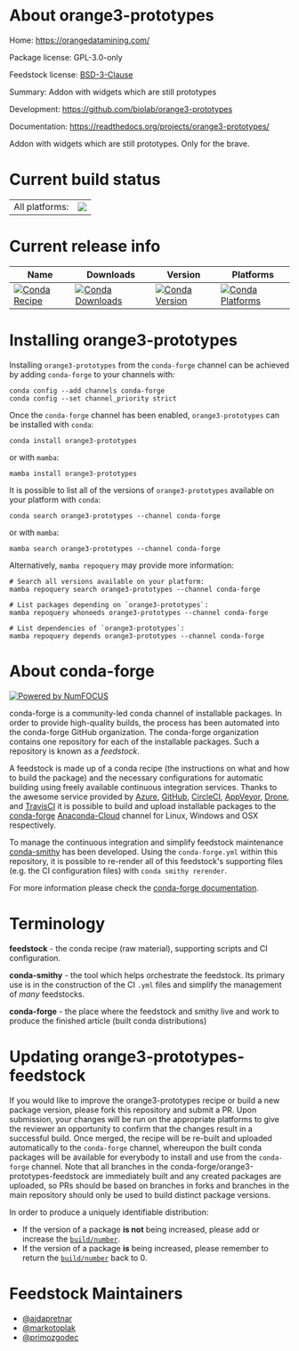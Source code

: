 About orange3-prototypes
========================

Home: https://orangedatamining.com/

Package license: GPL-3.0-only

Feedstock license: [BSD-3-Clause](https://github.com/conda-forge/orange3-prototypes-feedstock/blob/main/LICENSE.txt)

Summary: Addon with widgets which are still prototypes

Development: https://github.com/biolab/orange3-prototypes

Documentation: https://readthedocs.org/projects/orange3-prototypes/

Addon with widgets which are still prototypes. Only for the brave.


Current build status
====================


<table><tr><td>All platforms:</td>
    <td>
      <a href="https://dev.azure.com/conda-forge/feedstock-builds/_build/latest?definitionId=13959&branchName=main">
        <img src="https://dev.azure.com/conda-forge/feedstock-builds/_apis/build/status/orange3-prototypes-feedstock?branchName=main">
      </a>
    </td>
  </tr>
</table>

Current release info
====================

| Name | Downloads | Version | Platforms |
| --- | --- | --- | --- |
| [![Conda Recipe](https://img.shields.io/badge/recipe-orange3--prototypes-green.svg)](https://anaconda.org/conda-forge/orange3-prototypes) | [![Conda Downloads](https://img.shields.io/conda/dn/conda-forge/orange3-prototypes.svg)](https://anaconda.org/conda-forge/orange3-prototypes) | [![Conda Version](https://img.shields.io/conda/vn/conda-forge/orange3-prototypes.svg)](https://anaconda.org/conda-forge/orange3-prototypes) | [![Conda Platforms](https://img.shields.io/conda/pn/conda-forge/orange3-prototypes.svg)](https://anaconda.org/conda-forge/orange3-prototypes) |

Installing orange3-prototypes
=============================

Installing `orange3-prototypes` from the `conda-forge` channel can be achieved by adding `conda-forge` to your channels with:

```
conda config --add channels conda-forge
conda config --set channel_priority strict
```

Once the `conda-forge` channel has been enabled, `orange3-prototypes` can be installed with `conda`:

```
conda install orange3-prototypes
```

or with `mamba`:

```
mamba install orange3-prototypes
```

It is possible to list all of the versions of `orange3-prototypes` available on your platform with `conda`:

```
conda search orange3-prototypes --channel conda-forge
```

or with `mamba`:

```
mamba search orange3-prototypes --channel conda-forge
```

Alternatively, `mamba repoquery` may provide more information:

```
# Search all versions available on your platform:
mamba repoquery search orange3-prototypes --channel conda-forge

# List packages depending on `orange3-prototypes`:
mamba repoquery whoneeds orange3-prototypes --channel conda-forge

# List dependencies of `orange3-prototypes`:
mamba repoquery depends orange3-prototypes --channel conda-forge
```


About conda-forge
=================

[![Powered by
NumFOCUS](https://img.shields.io/badge/powered%20by-NumFOCUS-orange.svg?style=flat&colorA=E1523D&colorB=007D8A)](https://numfocus.org)

conda-forge is a community-led conda channel of installable packages.
In order to provide high-quality builds, the process has been automated into the
conda-forge GitHub organization. The conda-forge organization contains one repository
for each of the installable packages. Such a repository is known as a *feedstock*.

A feedstock is made up of a conda recipe (the instructions on what and how to build
the package) and the necessary configurations for automatic building using freely
available continuous integration services. Thanks to the awesome service provided by
[Azure](https://azure.microsoft.com/en-us/services/devops/), [GitHub](https://github.com/),
[CircleCI](https://circleci.com/), [AppVeyor](https://www.appveyor.com/),
[Drone](https://cloud.drone.io/welcome), and [TravisCI](https://travis-ci.com/)
it is possible to build and upload installable packages to the
[conda-forge](https://anaconda.org/conda-forge) [Anaconda-Cloud](https://anaconda.org/)
channel for Linux, Windows and OSX respectively.

To manage the continuous integration and simplify feedstock maintenance
[conda-smithy](https://github.com/conda-forge/conda-smithy) has been developed.
Using the ``conda-forge.yml`` within this repository, it is possible to re-render all of
this feedstock's supporting files (e.g. the CI configuration files) with ``conda smithy rerender``.

For more information please check the [conda-forge documentation](https://conda-forge.org/docs/).

Terminology
===========

**feedstock** - the conda recipe (raw material), supporting scripts and CI configuration.

**conda-smithy** - the tool which helps orchestrate the feedstock.
                   Its primary use is in the construction of the CI ``.yml`` files
                   and simplify the management of *many* feedstocks.

**conda-forge** - the place where the feedstock and smithy live and work to
                  produce the finished article (built conda distributions)


Updating orange3-prototypes-feedstock
=====================================

If you would like to improve the orange3-prototypes recipe or build a new
package version, please fork this repository and submit a PR. Upon submission,
your changes will be run on the appropriate platforms to give the reviewer an
opportunity to confirm that the changes result in a successful build. Once
merged, the recipe will be re-built and uploaded automatically to the
`conda-forge` channel, whereupon the built conda packages will be available for
everybody to install and use from the `conda-forge` channel.
Note that all branches in the conda-forge/orange3-prototypes-feedstock are
immediately built and any created packages are uploaded, so PRs should be based
on branches in forks and branches in the main repository should only be used to
build distinct package versions.

In order to produce a uniquely identifiable distribution:
 * If the version of a package **is not** being increased, please add or increase
   the [``build/number``](https://docs.conda.io/projects/conda-build/en/latest/resources/define-metadata.html#build-number-and-string).
 * If the version of a package **is** being increased, please remember to return
   the [``build/number``](https://docs.conda.io/projects/conda-build/en/latest/resources/define-metadata.html#build-number-and-string)
   back to 0.

Feedstock Maintainers
=====================

* [@ajdapretnar](https://github.com/ajdapretnar/)
* [@markotoplak](https://github.com/markotoplak/)
* [@primozgodec](https://github.com/primozgodec/)

